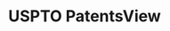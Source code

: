 ---
bigquery: https://console.cloud.google.com/bigquery?p=patents-public-data&d=patentsview&page=dataset
citation: Attribution should be given to PatentsView for use, distribution, or derivative
  works.
code: https://github.com/CSSIP-AIR/PatentsView-Code-Snippets/
contributors: USPTO
cost: None
description: 'PatentsView includes US patent data including raw data (summaries, applications,
  pregrant applications), disambugations of inventors and assignees, and inventor
  gender estimates.  Also foreign priority data, # of figures and sheets, and government
  interest statements.'
documentation: https://patentsview.org/query/builder-faqs
last_edit: 04/07/2022, 13:14:50
location: https://patentsview.org/
maintained_by: USPTO
record_creation_timestamp: 12/2/2020 17:20:46
schema_fields:
- inventor_id
- date
- disamb_inventor_id_20170808
- type
- classification_level
- id
- disamb_inventor_id_20171226
- disamb_assignee_id_20200929
- state
- withdrawn
- application_id
- disamb_assignee_id_20191231
- publication_number
- rawinventor_id
- symbol_position
- _371_date
- name
- citation_id
- applicant_type
- role
- name_last
- mainclass_id
- reldocno
- county
- organization_id
- status
- filename
- exemplary
- disamb_inventor_id_20191008
- disamb_assignee_id_20190820
- action_date
- subcategory_id
- disamb_inventor_id_20181127
- abstract
- term_disclaimer
- relkind
- disamb_assignee_id_20200630
- uuid
- disclaimer_date
- sequence
- disamb_inventor_id_20200331
- rel_id
- field_id
- attribution_status
- name_first
- classification_status
- main_group
- group_id
- level_one
- disamb_inventor_id_20200929
- disamb_assignee_id_20200331
- section_id
- disamb_inventor_id_20190312
- deceased
- lawyer_id
- latlong
- group
- county_fips
- rule_47
- term_extension
- disamb_inventor_id_20171003
- classification_data_source
- num_claims
- contract_award_number
- disamb_inventor_id_20201229
- disamb_assignee_id_20191008
- kind
- lapse_of_patent
- longitude
- f371_date
- subsection_id
- section
- variety
- sector_title
- disamb_inventor_id_20200630
- subclass
- ipc_version_indicator
- organization
- doc_type
- text
- ipc_class
- disamb_inventor_id_20191231
- disamb_assignee_id_20181127
- subclass_id
- disamb_inventor_id_20170307
- city
- gi_statement
- lname
- _102_date
- classification_value
- disamb_assignee_id_20190312
- disamb_inventor_id_20180528
- category
- state_fips
- country
- rawlocation_id
- series_code
- doctype
- male_flag
- latitude
- location_id
- num
- field_title
- rawassignee_id
- level_two
- length
- category_id
- designation
- f102_date
- disamb_inventor_id_20190820
- number
- country_transformed
- male
- level_three
- title
- patent_id
- num_sheets
- latin_name
- subgroup
- dependent
- assignee_id
- subgroup_id
- num_figures
- fname
- term_grant
shortname: patentsview
tags:
- disambiguation
- United States
- gender
terms_of_use: Creative Commons Attribution 4.0 International License.
timeframe: 1963-1999
title: USPTO PatentsView
uuid: cf1780b1-e265-4e49-8d1d-83b9cfe0fd9a
---